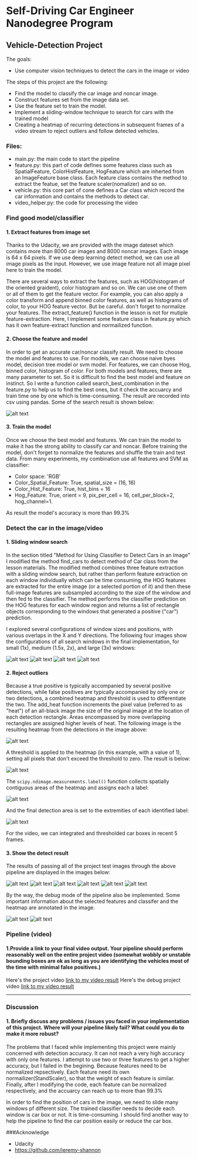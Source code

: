 # Self-Driving Car Engineer Nanodegree Program
## Vehicle-Detection Project

The goals:

* Use computer vision techniques to detect the cars in the image or video

The steps of this project are the following: 

* Find the model to classify the car image and noncar image.
* Construct features set from the image data set.
* Use the feature set to train the model.
* Implement a sliding-window technique to search for cars with the trained model
* Creating a heatmap of recurring detections in subsequent frames of a video stream to reject outliers and follow detected vehicles.



[//]: # (Image References)
[image3]: ./output_images/03_feature_selection.png
[image4]: ./output_images/04_boxes_1.png
[image5]: ./output_images/05_boxes_2.png
[image6]: ./output_images/06_boxes_3.png
[image6a]: ./output_images/06a_boxes_4.png
[image7]: ./output_images/07_all_detections.png
[image8]: ./output_images/08_heatmap.png
[image9]: ./output_images/09_heatmap_threshold.png
[image10]: ./output_images/10_label_heatmap.png
[image11]: ./output_images/11_final_boxes.png
[image12]: ./output_images/12_all_test_detects.png
[test1]: ./output_images/test1.png
[test2]: ./output_images/test2.png
[test3]: ./output_images/test3.png
[test4]: ./output_images/test4.png
[test5]: ./output_images/test5.png
[test6]: ./output_images/test6.png
[debug1]: ./output_images/debug1.png
[debug2]: ./output_images/debug2.png
[video1]: ./test_video_out.mp4
[video2]: ./test_video_out_2.mp4
[video3]: ./project_video_out.mp4


### Files:
* main.py: the main code to start the pipeline 
* feature.py: this part of code defines some features class such as SpatialFeature, ColorHistFeature, HogFeature which are inherted from an ImageFeature base class. Each feature class contains the method to extract the featue, set the feature scaler(nomalizer) and so on. 
* vehicle.py: this core part of cone defines a Car class which record the car information and contains the methods to detect car.   
* video_helper.py: the code for processing the video


### Find good model/classifier 

#### 1. Extract features from image set

Thanks to the Udacity, we are provided with the image dateset which contains more than 8000 car images and 8000 noncar images. Each image is 64 x 64 pixels. If we use deep learning detect method, we can use all image pixels as the input. However, we use image feature not all image pixel here to train the model. 

There are several ways to extract the features, such as HOG(histogram of the oriented graident), color histogram and so on. We can use one of them or all of them to get the feature vector. For example, you can also apply a color transform and append binned color features, as well as histograms of color, to your HOG feature vector. But be careful. don't forget to normalize your features. The extract_feature() function in the lesson is not for mutiple feature-extraction. Here, I implement some feature class in feature.py which has it own feature-extract function and normailized function. 

#### 2. Choose the feature and model

In order to get an accurate car/noncar classify result. We need to choose the model and features to use.
For models, we can choose naive byes model, decision tree model or svm model.
For features, we can choose Hog, binned color, histogram of color.
For both models and features, there are many parameter to set. So it is difficult to find the best model and feature on instinct. So I write a function called search_best_combination in the feature.py to help us to find the best ones, but it check the accuarcy and train time one by one which is time-consuming. The result are recorded into csv using pandas. Some of the search result is shown below:

![alt text][image3]


#### 3. Train the model
Once we choose the best model and features. We can train the model to make it has the strong ability to classify car and noncar. Before training the model, don't forget to normalize the features and shuffle the train and test data.
From many experiments, my combination use all features and SVM as classifier:
* Color space: 'RGB'
* Color_Spatial_Feature: True, spatial_size = (16, 16)
* Color_Hist_Feature: True, hist_bins = 16
* Hog_Feature: True, orient = 9, pix_per_cell = 16, cell_per_block=2, hog_channel=1. 

As result the model's accuracy is more than 99.3%


### Detect the car in the image/video

#### 1. Sliding window search

In the section titled "Method for Using Classifier to Detect Cars in an Image" I modified the method find_cars to detect method of Car class from the lesson materials. The modified method combines three feature extraction with a sliding window search, but rather than perform feature extraction on each window individually which can be time consuming, the HOG features are extracted for the entire image (or a selected portion of it) and then these full-image features are subsampled according to the size of the window and then fed to the classifier. The method performs the classifier prediction on the HOG features for each window region and returns a list of rectangle objects corresponding to the windows that generated a positive ("car") prediction.

I explored several configurations of window sizes and positions, with various overlaps in the X and Y directions. The following four images show the configurations of all search windows in the final implementation, for small (1x), medium (1.5x, 2x), and large (3x) windows:

![alt text][image4]
![alt text][image5]
![alt text][image6]
![alt text][image6a]

#### 2. Reject outliers
Because a true positive is typically accompanied by several positive detections, while false positives are typically accompanied by only one or two detections, a combined heatmap and threshold is used to differentiate the two. The add_heat function increments the pixel value (referred to as "heat") of an all-black image the size of the original image at the location of each detection rectangle. Areas encompassed by more overlapping rectangles are assigned higher levels of heat. The following image is the resulting heatmap from the detections in the image above:

![alt text][image8]

A threshold is applied to the heatmap (in this example, with a value of 1), setting all pixels that don't exceed the threshold to zero. The result is below:

![alt text][image9]

The `scipy.ndimage.measurements.label()` function collects spatially contiguous areas of the heatmap and assigns each a label:

![alt text][image10]

And the final detection area is set to the extremities of each identified label:

![alt text][image11]

For the video, we can integrated and thresholded car boxes in recent 5 frames.


#### 3. Show the detect result

The results of passing all of the project test images through the above pipeline are displayed in the images below:

![alt text][test1]
![alt text][test2]
![alt text][test3]
![alt text][test4]
![alt text][test5]
![alt text][test6]

By the way, the debug mode of the pipeline also be implemented. Some important information about the selected features and classifer and the heatmap are annotated in the image.

![alt text][debug1]
![alt text][debug2]


### Pipeline (video)

#### 1.Provide a link to your final video output.  Your pipeline should perform reasonably well on the entire project video (somewhat wobbly or unstable bounding boxes are ok as long as you are identifying the vehicles most of the time with minimal false positives.)

Here's the project video [link to my video result](./project_video_out.mp4)
Here's the debug project video [link to my video result](./project_video_debug_out.mp4)

---

### Discussion

#### 1. Briefly discuss any problems / issues you faced in your implementation of this project.  Where will your pipeline likely fail?  What could you do to make it more robust?

The problems that I faced while implementing this project were mainly concerned with detection accuracy. It can not reach a very high accuracy with only one features. I attempt to use two or three features to get a higher accuracy, but I failed in the begining. Because features need to be normalized repsectively. Each feature need its own normailizer(StandScaler), so that the weight of each feature is similar. Finally, after I  modifying the code, each feature can be normalized respectively, and the accuarcy can reach up to more than 99.3%

In order to find the position of cars in the image, we need to slide many windows pf different size. The trained classifier needs to decide each window is car box or not. It is time-consuming. I should find another way to help the pipeline to find the car position easily or reduce the car box.


###Acknowledge

* Udacity
* https://github.com/jeremy-shannon
